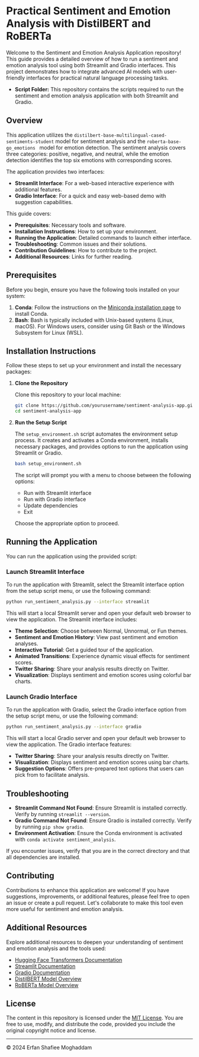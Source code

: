 # Practical Sentiment and Emotion Analysis with DistilBERT and RoBERTa

Welcome to the Sentiment and Emotion Analysis Application repository! This guide provides a detailed overview of how to run a sentiment and emotion analysis tool using both Streamlit and Gradio interfaces. This project demonstrates how to integrate advanced AI models with user-friendly interfaces for practical natural language processing tasks.

- **Script Folder:** This repository contains the scripts required to run the sentiment and emotion analysis application with both Streamlit and Gradio.

## Overview

This application utilizes the `distilbert-base-multilingual-cased-sentiments-student` model for sentiment analysis and the `roberta-base-go_emotions ` model for emotion detection. The sentiment analysis covers three categories: positive, negative, and neutral, while the emotion detection identifies the top six emotions with corresponding scores.

The application provides two interfaces:

- **Streamlit Interface**: For a web-based interactive experience with additional features.
- **Gradio Interface**: For a quick and easy web-based demo with suggestion capabilities.

This guide covers:

- **Prerequisites**: Necessary tools and software.
- **Installation Instructions**: How to set up your environment.
- **Running the Application**: Detailed commands to launch either interface.
- **Troubleshooting**: Common issues and their solutions.
- **Contribution Guidelines**: How to contribute to the project.
- **Additional Resources**: Links for further reading.

## Prerequisites

Before you begin, ensure you have the following tools installed on your system:

1. **Conda**: Follow the instructions on the [Miniconda installation page](https://docs.conda.io/en/latest/miniconda.html) to install Conda.
2. **Bash**: Bash is typically included with Unix-based systems (Linux, macOS). For Windows users, consider using Git Bash or the Windows Subsystem for Linux (WSL).

## Installation Instructions

Follow these steps to set up your environment and install the necessary packages:

1. **Clone the Repository**

   Clone this repository to your local machine:

   ```bash
   git clone https://github.com/yourusername/sentiment-analysis-app.git
   cd sentiment-analysis-app
   ```

2. **Run the Setup Script**

   The `setup_environment.sh` script automates the environment setup process. It creates and activates a Conda environment, installs necessary packages, and provides options to run the application using Streamlit or Gradio.

   ```bash
   bash setup_environment.sh
   ```

   The script will prompt you with a menu to choose between the following options:
   - Run with Streamlit interface
   - Run with Gradio interface
   - Update dependencies
   - Exit

   Choose the appropriate option to proceed.

## Running the Application

You can run the application using the provided script:

### Launch Streamlit Interface

To run the application with Streamlit, select the Streamlit interface option from the setup script menu, or use the following command:

```bash
python run_sentiment_analysis.py --interface streamlit
```

This will start a local Streamlit server and open your default web browser to view the application. The Streamlit interface includes:
- **Theme Selection**: Choose between Normal, Unnormal, or Fun themes.
- **Sentiment and Emotion History**: View past sentiment and emotion analyses.
- **Interactive Tutorial**: Get a guided tour of the application.
- **Animated Transitions**: Experience dynamic visual effects for sentiment scores.
- **Twitter Sharing**: Share your analysis results directly on Twitter.
- **Visualization**: Displays sentiment and emotion scores using colorful bar charts.

### Launch Gradio Interface

To run the application with Gradio, select the Gradio interface option from the setup script menu, or use the following command:

```bash
python run_sentiment_analysis.py --interface gradio
```

This will start a local Gradio server and open your default web browser to view the application. The Gradio interface features:
- **Twitter Sharing**: Share your analysis results directly on Twitter.
- **Visualization**: Displays sentiment and emotion scores using bar charts.
- **Suggestion Options**: Offers pre-prepared text options that users can pick from to facilitate analysis.

## Troubleshooting

- **Streamlit Command Not Found**: Ensure Streamlit is installed correctly. Verify by running `streamlit --version`.
- **Gradio Command Not Found**: Ensure Gradio is installed correctly. Verify by running `pip show gradio`.
- **Environment Activation**: Ensure the Conda environment is activated with `conda activate sentiment_analysis`.

If you encounter issues, verify that you are in the correct directory and that all dependencies are installed.

## Contributing

Contributions to enhance this application are welcome! If you have suggestions, improvements, or additional features, please feel free to open an issue or create a pull request. Let's collaborate to make this tool even more useful for sentiment and emotion analysis.

## Additional Resources

Explore additional resources to deepen your understanding of sentiment and emotion analysis and the tools used:

- [Hugging Face Transformers Documentation](https://huggingface.co/transformers/)
- [Streamlit Documentation](https://docs.streamlit.io/)
- [Gradio Documentation](https://gradio.app/docs/)
- [DistilBERT Model Overview](https://huggingface.co/lxyuan/distilbert-base-multilingual-cased-sentiments-student)
- [RoBERTa Model Overview](https://huggingface.co/SamLowe/roberta-base-go_emotions)

## License

The content in this repository is licensed under the [MIT License](https://opensource.org/licenses/MIT). You are free to use, modify, and distribute the code, provided you include the original copyright notice and license.

---

© 2024 Erfan Shafiee Moghaddam